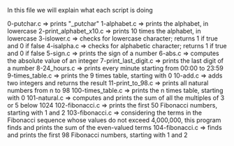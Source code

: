 In this file we will explain what each script is doing

0-putchar.c             => prints "_putchar"
1-alphabet.c            => prints the alphabet, in lowercase
2-print_alphabet_x10.c  => prints 10 times the alphabet, in lowercase
3-islower.c             => checks for lowercase character; returns 1 if true and 0 if false
4-isalpha.c             => checks for alphabetic character; returns 1 if true and 0 if false
5-sign.c                => prints the sign of a number
6-abs.c                 => computes the absolute value of an integer
7-print_last_digit.c    => prints the last digit of a number
8-24_hours.c            => prints every minute starting from 00:00 to 23:59
9-times_table.c         => prints the 9 times table, starting with 0
10-add.c                => adds two integers and returns the result
11-print_to_98.c        => prints all natural numbers from n to 98
100-times_table.c       => prints the n times table, starting with 0
101-natural.c           => computes and prints the sum of all the multiples of 3 or 5 below 1024
102-fibonacci.c         => prints the first 50 Fibonacci numbers, starting with 1 and 2
103-fibonacci.c         => considering the terms in the Fibonacci sequence whose values do not exceed 4,000,000, this program finds and prints the sum of the even-valued terms
104-fibonacci.c         => finds and prints the first 98 Fibonacci numbers, starting with 1 and 2

